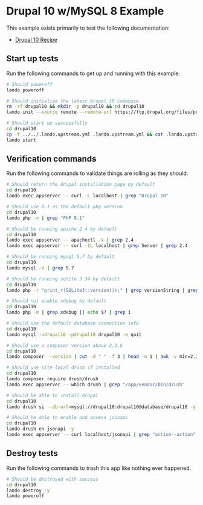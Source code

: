 Drupal 10 w/MySQL 8 Example
================

This example exists primarily to test the following documentation:

* [Drupal 10 Recipe](https://docs.lando.dev/config/drupal10.html)

Start up tests
--------------

Run the following commands to get up and running with this example.

```bash
# Should poweroff
lando poweroff

# Should initialize the latest Drupal 10 codebase
rm -rf drupal10 && mkdir -p drupal10 && cd drupal10
lando init --source remote --remote-url https://ftp.drupal.org/files/projects/drupal-10.0.x-dev.tar.gz --remote-options="--strip-components 1" --recipe drupal10 --webroot . --name lando-drupal10

# Should start up successfully
cd drupal10
cp -f ../../.lando.upstream.yml .lando.upstream.yml && cat .lando.upstream.yml
lando start
```

Verification commands
---------------------

Run the following commands to validate things are rolling as they should.

```bash
# Should return the drupal installation page by default
cd drupal10
lando exec appserver -- curl -L localhost | grep "Drupal 10"

# Should use 8.1 as the default php version
cd drupal10
lando php -v | grep "PHP 8.1"

# Should be running apache 2.4 by default
cd drupal10
lando exec appserver -- apachectl -V | grep 2.4
lando exec appserver -- curl -IL localhost | grep Server | grep 2.4

# Should be running mysql 5.7 by default
cd drupal10
lando mysql -V | grep 5.7

# Should be running sqlite 3.34 by default
cd drupal10
lando php -r "print_r(SQLite3::version());" | grep versionString | grep 3.34

# Should not enable xdebug by default
cd drupal10
lando php -m | grep xdebug || echo $? | grep 1

# Should use the default database connection info
cd drupal10
lando mysql -udrupal10 -pdrupal10 drupal10 -e quit

# Should use a composer version above 2.3.6
cd drupal10
lando composer --version | cut -d " " -f 3 | head -n 1 | awk -v min=2.3.6 -F. '($1 > 2) || ($1 == 2 && $2 > 3) || ($1 == 2 && $2 == 3 && $3 > 6)'

# Should use site-local drush if installed
cd drupal10
lando composer require drush/drush
lando exec appserver -- which drush | grep "/app/vendor/bin/drush"

# Should be able to install drupal
cd drupal10
lando drush si --db-url=mysql://drupal10:drupal10@database/drupal10 -y

# Should be able to enable and access jsonapi
cd drupal10
lando drush en jsonapi -y
lando exec appserver -- curl localhost/jsonapi | grep "action--action"
```

Destroy tests
-------------

Run the following commands to trash this app like nothing ever happened.

```bash
# Should be destroyed with success
cd drupal10
lando destroy -y
lando poweroff
```
